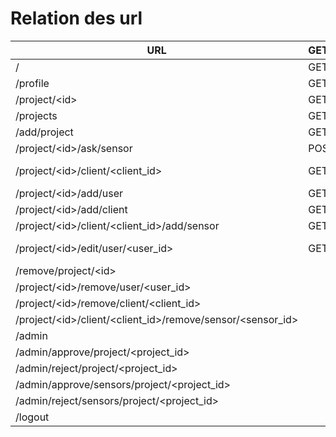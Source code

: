 # Relation des url

URL | GET/POST | HTML | Est redirigé de | Fonction
----|----------|------|-----------------|---------
/   | GET      | index.html
/profile        | GET/POST  | profile.html  | /profile
/project/\<id>  | GET       | project.html  | /ADD/PROJECT
/projects       | GET       | projects.html |
/add/project    | GET/POST  | projects.html |
/project/\<id>/ask/sensor                       | POST      | /               |                           | ask_sensor(id)
/project/\<id>/client/\<client_id>              | GET       |                 | /project/<id>/client/<client_id>/add/sensor | client_show(id, client_id)
/project/\<id>/add/user                         | GET/POST  | addUser.html    |                           | project_add_user(id)
/project/\<id>/add/client                       | GET/POST  |                 | /project/\<id>/add/clien  | project_add_client(id)
/project/\<id>/client/\<client_id>/add/sensor   | GET/POST  | addSensor.html  |
/project/\<id>/edit/user/\<user_id>             | GET/POST  |                 | /project/\<id>/add/user /project/\<id>/edit/user/\<user_id> |  project_edit_user(id, user_id)
/remove/project/\<id>                           |           |                 |                           |
/project/\<id>/remove/user/\<user_id>     | | |
/project/\<id>/remove/client/\<client_id> | | |
/project/\<id>/client/\<client_id>/remove/sensor/<sensor_id> | | |
/admin  | | |
/admin/approve/project/\<project_id> | | |
/admin/reject/project/\<project_id>  | | |
/admin/approve/sensors/project/\<project_id> | | |
/admin/reject/sensors/project/\<project_id>  | | |
/logout | | |
